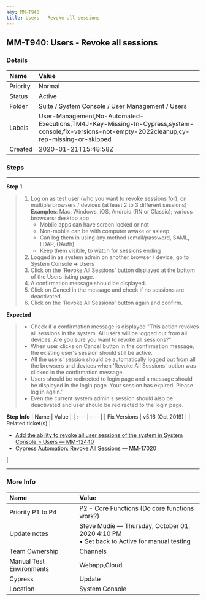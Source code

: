 ```yaml
---
key: MM-T940
title: Users - Revoke all sessions
---
```


## MM-T940: Users - Revoke all sessions

### Details

| Name     | Value                                                                                                                                           |
| :------- | :---------------------------------------------------------------------------------------------------------------------------------------------- |
| Priority | Normal                                                                                                                                          |
| Status   | Active                                                                                                                                          |
| Folder   | Suite / System Console / User Management / Users                                                                                                |
| Labels   | User-Management,No-Automated-Executions,TM4J-Key-Missing-In-Cypress,system-console,fix-versions-not-empty-2022cleanup,cy-rep-missing-or-skipped |
| Created  | 2020-01-21T15:48:58Z                                                                                                                            |

### Steps

<hr/>

**Step 1**

> <article><ol><li>Log on as test user (who you want to revoke sessions for), on multiple browsers / devices (at least 2 to 3 different sessions)<br><strong>Examples</strong>: Mac, Windows, iOS, Android (RN or Classic); various browsers; desktop app<ul><li>Mobile apps can have screen locked or not</li><li>Non-mobile can be with computer awake or asleep</li><li>Can log them in using any method (email/password, SAML, LDAP, OAuth)</li><li>Keep them visible, to watch for sessions ending</li></ul></li><li>Logged in as system admin on another browser / device, go to System Console ➜ Users</li><li>Click on the 'Revoke All Sessions' button displayed at the bottom of the Users listing page.</li><li>A confirmation message should be displayed.</li><li>Click on Cancel in the message and check if no sessions are deactivated.</li><li>Click on the 'Revoke All Sessions' button again and confirm.</li></ol></article>

**Expected**

> <article><ul><li>Check if a confirmation message is displayed "This action revokes all sessions in the system. All users will be logged out from all devices. Are you sure you want to revoke all sessions?"</li><li>When user clicks on Cancel button in the confirmation message, the existing user's session should still be active.</li><li>All the users' session should be automatically logged out from all the browsers and devices when 'Revoke All Sessions' option was clicked in the confirmation message.</li><li>Users should be redirected to login page and a message should be displayed in the login page 'Your session has expired. Please log in again.'</li><li>Even the current system admin's session should also be deactivated and user should be redirected to the login page.</li></ul></article>

**Step Info**
| Name | Value |
| :--- | :--- |
| Fix Versions | v5.16 (Oct 2019) |
| Related ticket(s) | <ul><li><a href="https://mattermost.atlassian.net/browse/MM-12440">Add the ability to revoke all user sessions of the system in System Console &gt; Users — MM-12440</a></li><li><a href="https://mattermost.atlassian.net/browse/MM-17020">Cypress Automation: Revoke All Sessions — MM-17020</a></li></ul> |

<hr/>

### More Info

| Name                     | Value                                                                                       |
| :----------------------- | :------------------------------------------------------------------------------------------ |
| Priority P1 to P4        | P2 - Core Functions (Do core functions work?)                                               |
| Update notes             | Steve Mudie — Thursday, October 01, 2020 4:10 PM<br>• Set back to Active for manual testing |
| Team Ownership           | Channels                                                                                    |
| Manual Test Environments | Webapp,Cloud                                                                                |
| Cypress                  | Update                                                                                      |
| Location                 | System Console                                                                              |
